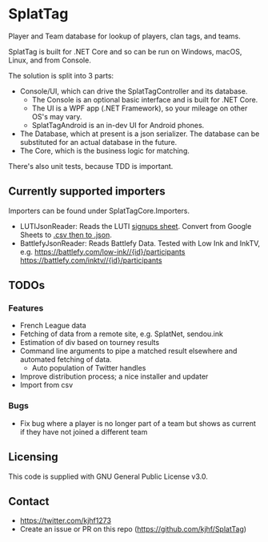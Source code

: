 # SplatTag
Player and Team database for lookup of players, clan tags, and teams.

SplatTag is built for .NET Core and so can be run on Windows, macOS, Linux, and from Console.

The solution is split into 3 parts:
- Console/UI, which can drive the SplatTagController and its database. 
  - The Console is an optional basic interface and is built for .NET Core. 
  - The UI is a WPF app (.NET Framework), so your mileage on other OS's may vary.
  - SplatTagAndroid is an in-dev UI for Android phones.
- The Database, which at present is a json serializer. The database can be substituted for an actual database in the future.
- The Core, which is the business logic for matching.

There's also unit tests, because TDD is important.

## Currently supported importers
Importers can be found under SplatTagCore.Importers.
- LUTIJsonReader: Reads the LUTI [signups sheet](https://docs.google.com/spreadsheets/d/1C7-iJlJjN3cYWEQE5hq2Y_AG4Meg4DrA5Q_527wfl_o/edit#gid=0). Convert from Google Sheets to [.csv then to .json](https://www.csvjson.com/csv2json).
- BattlefyJsonReader: Reads Battlefy Data. Tested with Low Ink and InkTV, e.g. https://battlefy.com/low-ink//{id}/participants  https://battlefy.com/inktv//{id}/participants

## TODOs
### Features
- French League data
- Fetching of data from a remote site, e.g. SplatNet, sendou.ink
- Estimation of div based on tourney results
- Command line arguments to pipe a matched result elsewhere and automated fetching of data.
  - Auto population of Twitter handles
- Improve distribution process; a nice installer and updater
- Import from csv

### Bugs
- Fix bug where a player is no longer part of a team but shows as current if they have not joined a different team

## Licensing
This code is supplied with GNU General Public License v3.0.

## Contact
- https://twitter.com/kjhf1273
- Create an issue or PR on this repo (https://github.com/kjhf/SplatTag)
